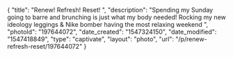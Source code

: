 {
    "title": "Renew! Refresh! Reset! ",
    "description": "Spending my Sunday going to barre and brunching is just what my body needed! Rocking my new ideology leggings & Nike bomber having the most relaxing weekend ",
    "photoId": "197644072",
    "date_created": "1547324150",
    "date_modified": "1547418849",
    "type": "captivate",
    "layout": "photo",
    "url": "\/p\/renew-refresh-reset\/197644072"
}
